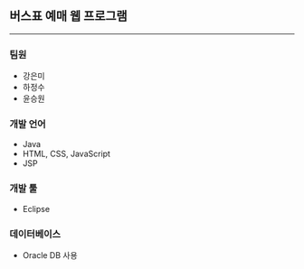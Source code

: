 ## 버스표 예매 웹 프로그램
------------------------
### 팀원
* 강은미
* 하정수
* 윤승원
### 개발 언어
* Java
* HTML, CSS, JavaScript
* JSP
### 개발 툴
* Eclipse
### 데이터베이스
* Oracle DB 사용
